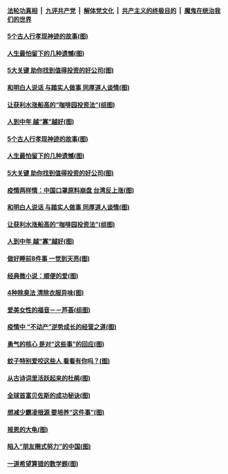 ####  [法轮功真相](../../../../basic/blob/master/README.md?t=06040301) &nbsp;|&nbsp; [九评共产党](../../../../9ping.md/blob/master/README.md?t=06040301) &nbsp;|&nbsp; [解体党文化](../../../../jtdwh.md/blob/master/README.md?t=06040301)  &nbsp;|&nbsp; [共产主义的终极目的](../../../../gczydzjmd.md/blob/master/README.md?t=06040301) &nbsp;|&nbsp; [魔鬼在统治我们的世界](../../../../mgztzwmdsj.md/blob/master/README.md?t=06040301) 

#### [5个古人行孝现神迹的故事(图)](../pages/p8/935278.md?t=06040301) 

#### [人生最怕留下的几种遗憾(图)](../pages/p8/935363.md?t=06040301) 

#### [5大关键 助你找到值得投资的好公司(图)](../pages/p8/935294.md?t=06040301) 

#### [和明白人说话 与踏实人做事 同厚道人谈情(图)](../pages/p8/934750.md?t=06040301) 

#### [让获利水涨船高的“咖啡园投资法”(组图)](../pages/p8/935259.md?t=06040301) 

#### [人到中年 越“寡”越好(图)](../pages/p8/935161.md?t=06040301) 

#### [5个古人行孝现神迹的故事(图)](../pages/p8/935278.md?t=06040301) 

#### [人生最怕留下的几种遗憾(图)](../pages/p8/935363.md?t=06040301) 

#### [5大关键 助你找到值得投资的好公司(图)](../pages/p8/935294.md?t=06040301) 

#### [疫情两样情：中国口罩原料崩盘 台湾反上涨(图)](../pages/p8/935290.md?t=06040301) 

#### [和明白人说话 与踏实人做事 同厚道人谈情(图)](../pages/p8/934750.md?t=06040301) 

#### [让获利水涨船高的“咖啡园投资法”(组图)](../pages/p8/935259.md?t=06040301) 

#### [人到中年 越“寡”越好(图)](../pages/p8/935161.md?t=06040301) 

#### [做好睡前8件事 一觉到天亮(图)](../pages/p8/935180.md?t=06040301) 

#### [经典微小说：顺便的爱(图)](../pages/p8/934772.md?t=06040301) 

#### [4种除臭法 清除衣服异味(图)](../pages/p8/935061.md?t=06040301) 

#### [爱美女性的福音－－芦荟(组图)](../pages/p8/935072.md?t=06040301) 

#### [疫情中 “不动产”逆势成长的经营之道(图)](../pages/p8/934965.md?t=06040301) 

#### [勇气的核心 是对“这些事”的回应(图)](../pages/p8/934997.md?t=06040301) 

#### [蚊子特别爱咬这些人 看看有你吗？(图)](../pages/p8/934925.md?t=06040301) 

#### [从古诗词里活跃起来的杜鹃(图)](../pages/p8/934994.md?t=06040301) 

#### [全球首富贝佐斯的成功秘诀(图)](../pages/p8/933996.md?t=06040301) 

#### [想减少霸凌根源 要培养“这件事”(图)](../pages/p8/934942.md?t=06040301) 

#### [报恩的大龟(图)](../pages/p8/934554.md?t=06040301) 

#### [陷入“朋友圈式努力”的中国(图)](../pages/p8/934874.md?t=06040301) 

#### [一道希望算错的数学题(图)](../pages/p8/934867.md?t=06040301) 

